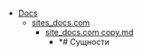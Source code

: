 - <a href = "E:\Node_projects\Node_Way\NBase\_Md\_Index\__Closer\_Lint\_I_level copy 2\Part_I\content\Docs\cat.Docs\dir.Docs.md">Docs</a>
    - <a href = "E:\Node_projects\Node_Way\NBase\_Md\_Index\__Closer\_Lint\_I_level copy 2\Part_I\content\Docs\sites_docs.com\cat.sites_docs.com\dir.sites_docs.com.md">sites_docs.com</a>
        - <a href = "E:\Node_projects\Node_Way\NBase\_Md\_Index\__Closer\_Lint\_I_level copy 2\Part_I\content\Docs\sites_docs.com\site_docs.com copy.md">site_docs.com copy.md</a>
            - *# Сущности
    
